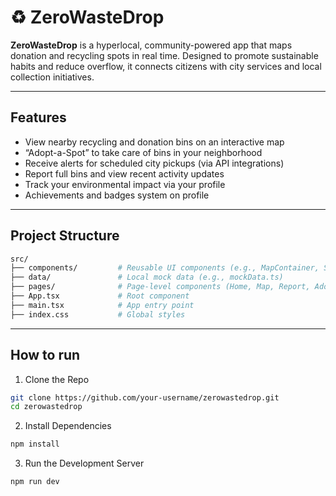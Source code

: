 # ♻ ZeroWasteDrop

**ZeroWasteDrop** is a hyperlocal, community-powered app that maps donation and recycling spots in real time. 
Designed to promote sustainable habits and reduce overflow, it connects citizens with city services and local collection initiatives.

---

## Features

- View nearby recycling and donation bins on an interactive map
- “Adopt-a-Spot” to take care of bins in your neighborhood
- Receive alerts for scheduled city pickups (via API integrations)
- Report full bins and view recent activity updates
- Track your environmental impact via your profile
- Achievements and badges system on profile

---

## Project Structure

```bash
src/
├── components/         # Reusable UI components (e.g., MapContainer, SpotCard)
├── data/               # Local mock data (e.g., mockData.ts)
├── pages/              # Page-level components (Home, Map, Report, AdoptSpot, etc.)
├── App.tsx             # Root component
├── main.tsx            # App entry point
├── index.css           # Global styles
```
---

## How to run

1. Clone the Repo
```bash
git clone https://github.com/your-username/zerowastedrop.git
cd zerowastedrop
```
2. Install Dependencies
```bash
npm install
```
3. Run the Development Server
```bash
npm run dev
```
